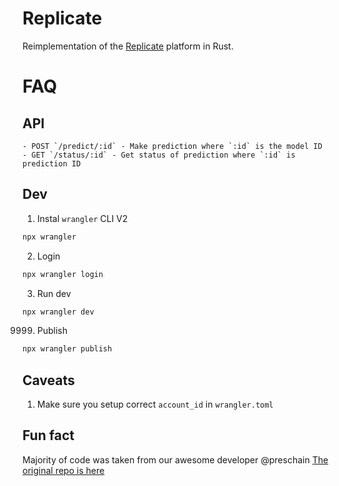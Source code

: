 # Replicate

Reimplementation of the [Replicate](https://replicate.ai/) platform in Rust.


# FAQ

## API

```
- POST `/predict/:id` - Make prediction where `:id` is the model ID
- GET `/status/:id` - Get status of prediction where `:id` is prediction ID
```

## Dev

1. Instal `wrangler` CLI V2

```bash
npx wrangler
```

2. Login

```bash
npx wrangler login
```

3. Run dev

```bash
npx wrangler dev
```


9999. Publish

```bash
npx wrangler publish
```

## Caveats

1. Make sure you setup correct `account_id` in `wrangler.toml`

## Fun fact

Majority of code was taken from our awesome developer @preschain
[The original repo is here](https://github.com/preschian/k-workers)